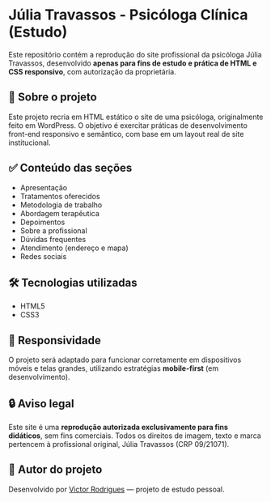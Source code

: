 # Júlia Travassos - Psicóloga Clínica (Estudo)

Este repositório contém a reprodução do site profissional da psicóloga Júlia Travassos, desenvolvido **apenas para fins de estudo e prática de HTML e CSS responsivo**, com autorização da proprietária.

## 📄 Sobre o projeto

Este projeto recria em HTML estático o site de uma psicóloga, originalmente feito em WordPress. O objetivo é exercitar práticas de desenvolvimento front-end responsivo e semântico, com base em um layout real de site institucional.

## ✅ Conteúdo das seções

- Apresentação
- Tratamentos oferecidos
- Metodologia de trabalho
- Abordagem terapêutica
- Depoimentos
- Sobre a profissional
- Dúvidas frequentes
- Atendimento (endereço e mapa)
- Redes sociais

## 🛠 Tecnologias utilizadas

- HTML5
- CSS3

## 📱 Responsividade

O projeto será adaptado para funcionar corretamente em dispositivos móveis e telas grandes, utilizando estratégias **mobile-first** (em desenvolvimento).

## 🔒 Aviso legal

Este site é uma **reprodução autorizada exclusivamente para fins didáticos**, sem fins comerciais. Todos os direitos de imagem, texto e marca pertencem à profissional original, Júlia Travassos (CRP 09/21071).

## 🧠 Autor do projeto

Desenvolvido por [Victor Rodrigues](https://github.com/victormelkor) — projeto de estudo pessoal.

